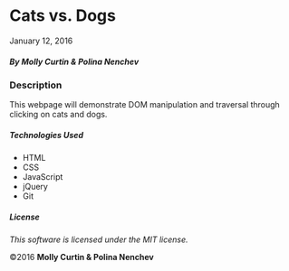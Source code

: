 # Cats vs. Dogs

January 12, 2016

##### By Molly Curtin &amp; Polina Nenchev

### Description

This webpage will demonstrate DOM manipulation and traversal through clicking on cats and dogs.


##### Technologies Used

* HTML
* CSS
* JavaScript
* jQuery
* Git

##### License

*This software is licensed under the MIT license.*

&copy;2016 **Molly Curtin &amp; Polina Nenchev**
